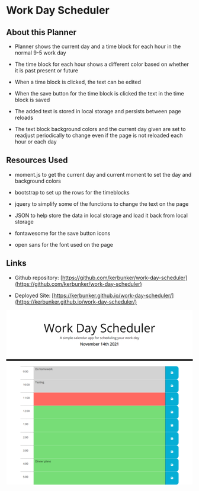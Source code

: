 # Work Day Scheduler

## About this Planner

 * Planner shows the current day and a time block for each hour in the normal 9-5 work day

 * The time block for each hour shows a different color based on whether it is past present or future

 * When a time block is clicked, the text can be edited

 * When the save button for the time block is clicked the text in the time block is saved

 * The added text is stored in local storage and persists between page reloads

 * The text block background colors and the current day given are set to readjust periodically to change even if the page is not reloaded each hour or each day

## Resources Used

 * moment.js to get the current day and current moment to set the day and background colors

 * bootstrap to set up the rows for the timeblocks

 * jquery to simplify some of the functions to change the text on the page

 * JSON to help store the data in local storage and load it back from local storage

 * fontawesome for the save button icons

 * open sans for the font used on the page

## Links

 * Github repository: [https://github.com/kerbunker/work-day-scheduler](https://github.com/kerbunker/work-day-scheduler)

 * Deployed Site: [https://kerbunker.github.io/work-day-scheduler/](https://kerbunker.github.io/work-day-scheduler/)

![daily planner with added text and colors per hour](/assets/images/page-screenshot.png)